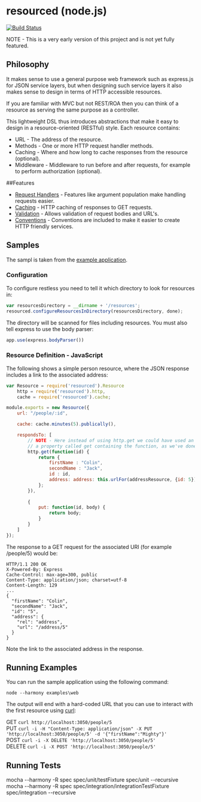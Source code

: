  # resourced (node.js)
[![Build Status](https://travis-ci.org/colin-jack/resourced.png)](https://travis-ci.org/#!/colin-jack/resourced)

NOTE - This is a very early version of this project and is not yet fully featured.

## Philosophy
It makes sense to use a general purpose web framework such as express.js for JSON service layers, but when designing such service layers it also makes sense to design in terms of HTTP accessible resources.

If you are familiar with MVC but not REST/ROA then you can think of a resource as serving the same purpose as a controller.

This lightweight DSL thus introduces abstractions that make it easy to design in a resource-oriented (RESTful) style. Each resource contains:
* URL - The address of the resource.
* Methods - One or more HTTP request handler methods.
* Caching - Where and how long to cache responses from the resource (optional).
* Middleware - Middleware to run before and after requests, for example to perform authorization (optional).

##Features
* [Request Handlers](https://github.com/colin-jack/resourced/blob/master/docs/requestHandling.md) - Features like argument population make handling requests easier.
* [Caching](https://github.com/colin-jack/resourced/blob/master/docs/caching.md) - HTTP caching of responses to GET requests.
* [Validation](https://github.com/colin-jack/resourced/blob/master/docs/validation.md) - Allows validation of request bodies and URL's.
* [Conventions](https://github.com/colin-jack/resourced/blob/master/docs/convetions.md) - Conventions are included to make it easier to create HTTP friendly services.

## Samples
The sampl is taken from the [example application](#example).

### Configuration
To configure restless you need to tell it which directory to look for resources in:

```js
var resourcesDirectory = __dirname + '/resources';
resourced.configureResourcesInDirectory(resourcesDirectory, done);
```
The directory will be scanned for files including resources. You must also tell express to use the body parser:
```js
app.use(express.bodyParser())
```

### Resource Definition - JavaScript
The following shows a simple person resource, where the JSON response includes a link to the associated address:
```js
var Resource = require('resourced').Resource
    http = require('resourced').http,
    cache = require('resourced').cache;

module.exports = new Resource({
    url: "/people/:id",

    cache: cache.minutes(5).publically(),

    respondsTo: [
        // NOTE - Here instead of using http.get we could have used an anonymous object with
        // a property called get containing the function, as we've done for PUT below.
        http.get(function(id) {
            return {
                firstName : "Colin",
                secondName : "Jack",
                id : id,
                address: address: this.urlFor(addressResource, {id: 5})
            };
        }),
        
        { 
            put: function(id, body) {
                return body;
            }
        }
    ]
});
```
The response to a GET request for the associated URI (for example /people/5) would be:

    HTTP/1.1 200 OK
    X-Powered-By: Express
    Cache-Control: max-age=300, public
    Content-Type: application/json; charset=utf-8
    Content-Length: 129
    ...
    {
      "firstName": "Colin",
      "secondName": "Jack",
      "id": "5",
      "address": {
        "rel": "address",
        "url": "/address/5"
      }
    }
Note the link to the associated address in the response. 

## <a name="example"/>Running Examples
You can run the sample application using the following command:

    node --harmony examples\web
    
The output will end with a hard-coded URL that you can use to interact with the first resource using [curl](https://httpkit.com/resources/HTTP-from-the-Command-Line/):

GET ```curl http://localhost:3050/people/5```<br/>
PUT ```curl -i -H "Content-Type: application/json" -X PUT 'http://localhost:3050/people/5' -d '{"firstName":"Mighty"}'```<br/>
POST ```curl -i -X DELETE 'http://localhost:3050/people/5'```<br/>
DELETE ```curl -i -X POST 'http://localhost:3050/people/5'```


## Running Tests
 mocha --harmony -R spec spec/unit/testFixture spec/unit --recursive
 mocha --harmony -R spec spec/integration/integrationTestFixture spec/integration --recursive
